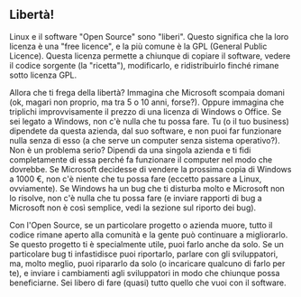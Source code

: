 <?php require("../../entete.php"); ?> <?php require("../../base.php"); ?>

<div id="corps">

<h2>Libertà!</h2>

<p>Linux e il software "Open Source" sono "liberi". Questo significa che la 
loro licenza è una "free licence", e la più comune è la GPL (General 
Public Licence). Questa licenza permette a chiunque di copiare 
il software, vedere il codice sorgente (la "ricetta"), modificarlo, e 
ridistribuirlo finché rimane sotto licenza GPL.</p>

<p>Allora che ti frega della libertà? Immagina che Microsoft scompaia
domani (ok, magari non proprio, ma tra 5 o 10 anni, forse?). Oppure 
immagina che triplichi improvvisamente il prezzo di una licenza di Windows o 
Office. Se sei legato a Windows, non c'è nulla che tu possa fare. 
Tu (o il tuo business) dipendete da questa azienda, dal suo software, e 
non puoi far funzionare nulla senza di esso (a che serve un computer senza 
sistema operativo?). Non è un problema serio? Dipendi da una singola 
azienda e ti fidi completamente di essa perché fa funzionare il computer 
nel modo che dovrebbe. Se Microsoft decidesse di vendere la prossima copia di 
Windows a 1000 €, non c'è niente che tu possa fare (eccetto passare a Linux, 
ovviamente). Se Windows ha un bug che ti disturba molto e Microsoft non 
lo risolve, non c'è nulla che tu possa fare (e inviare rapporti di bug a 
Microsoft non è così semplice, vedi la sezione sul riporto dei bug).</p>

<p>Con l'Open Source, se un particolare progetto o azienda muore, 
tutto il codice rimane aperto alla comunità e la gente può continuare a 
migliorarlo. Se questo progetto ti è specialmente utile, puoi farlo anche 
da solo. Se un particolare bug ti infastidisce puoi riportarlo, parlare 
con gli sviluppatori, ma, molto meglio, puoi ripararlo da solo (o incaricare 
qualcuno di farlo per te), e inviare i cambiamenti agli sviluppatori 
in modo che chiunque possa beneficiarne. Sei libero di fare (quasi) tutto 
quello che vuoi con il software.</p>

</div>



